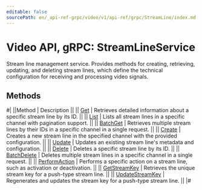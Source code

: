 ```yaml
---
editable: false
sourcePath: en/_api-ref-grpc/video/v1/api-ref/grpc/StreamLine/index.md
---
```


# Video API, gRPC: StreamLineService

Stream line management service.
Provides methods for creating, retrieving, updating, and deleting stream lines,
which define the technical configuration for receiving and processing video signals.

## Methods

#|
||Method | Description ||
|| [Get](get.md) | Retrieves detailed information about a specific stream line by its ID. ||
|| [List](list.md) | Lists all stream lines in a specific channel with pagination support. ||
|| [BatchGet](batchGet.md) | Retrieves multiple stream lines by their IDs in a specific channel in a single request. ||
|| [Create](create.md) | Creates a new stream line in the specified channel with the provided configuration. ||
|| [Update](update.md) | Updates an existing stream line's metadata and configuration. ||
|| [Delete](delete.md) | Deletes a specific stream line by its ID. ||
|| [BatchDelete](batchDelete.md) | Deletes multiple stream lines in a specific channel in a single request. ||
|| [PerformAction](performAction.md) | Performs a specific action on a stream line, such as activation or deactivation. ||
|| [GetStreamKey](getStreamKey.md) | Retrieves the unique stream key for a push-type stream line. ||
|| [UpdateStreamKey](updateStreamKey.md) | Regenerates and updates the stream key for a push-type stream line. ||
|#